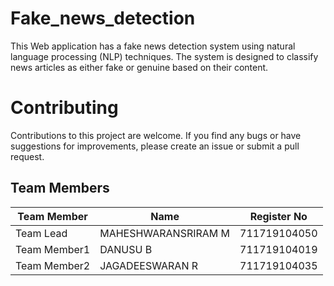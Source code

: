 # Fake_news_detection
  This Web application has a fake news detection system using natural language processing (NLP) techniques. The system is designed to classify news articles as either fake or genuine based on their content.
# Contributing
  Contributions to this project are welcome. If you find any bugs or have suggestions for improvements, please create an issue or submit a pull request.
 

##  Team Members
| Team Member  | Name            | Register No    |
| -------------| -------------   | --------       |
| Team Lead    | MAHESHWARANSRIRAM M        | 711719104050   |
| Team Member1 | DANUSU B          | 711719104019   |
| Team Member2 | JAGADEESWARAN R     | 711719104035   |

